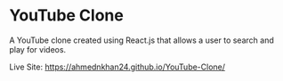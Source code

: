 # YouTube Clone

A YouTube clone created using React.js that allows a user to search and play for videos.

Live Site: https://ahmednkhan24.github.io/YouTube-Clone/

